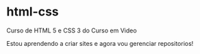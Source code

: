 # html-css
 Curso de HTML 5 e CSS 3 do Curso em Video

Estou aprendendo a criar sites e agora vou gerenciar repositorios!